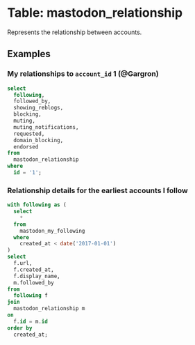 # Table: mastodon_relationship

Represents the relationship between accounts.

## Examples

### My relationships to `account_id` 1 (@Gargron)

```sql
select
  following,
  followed_by,
  showing_reblogs,
  blocking,
  muting,
  muting_notifications,
  requested,
  domain_blocking,
  endorsed
from
  mastodon_relationship
where
  id = '1';
```

### Relationship details for the earliest accounts I follow

```sql
with following as (
  select
    *
  from
    mastodon_my_following
  where
    created_at < date('2017-01-01')
)
select
  f.url,
  f.created_at,
  f.display_name,
  m.followed_by
from
  following f
join
  mastodon_relationship m
on
  f.id = m.id
order by
  created_at;
```
